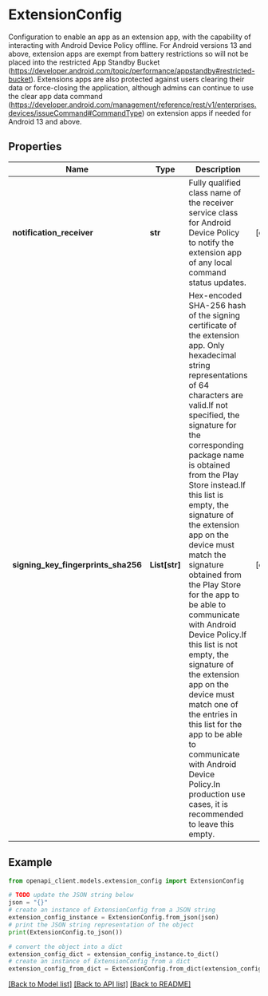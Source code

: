 # ExtensionConfig

Configuration to enable an app as an extension app, with the capability of interacting with Android Device Policy offline. For Android versions 13 and above, extension apps are exempt from battery restrictions so will not be placed into the restricted App Standby Bucket (https://developer.android.com/topic/performance/appstandby#restricted-bucket). Extensions apps are also protected against users clearing their data or force-closing the application, although admins can continue to use the clear app data command (https://developer.android.com/management/reference/rest/v1/enterprises.devices/issueCommand#CommandType) on extension apps if needed for Android 13 and above.

## Properties

Name | Type | Description | Notes
------------ | ------------- | ------------- | -------------
**notification_receiver** | **str** | Fully qualified class name of the receiver service class for Android Device Policy to notify the extension app of any local command status updates. | [optional] 
**signing_key_fingerprints_sha256** | **List[str]** | Hex-encoded SHA-256 hash of the signing certificate of the extension app. Only hexadecimal string representations of 64 characters are valid.If not specified, the signature for the corresponding package name is obtained from the Play Store instead.If this list is empty, the signature of the extension app on the device must match the signature obtained from the Play Store for the app to be able to communicate with Android Device Policy.If this list is not empty, the signature of the extension app on the device must match one of the entries in this list for the app to be able to communicate with Android Device Policy.In production use cases, it is recommended to leave this empty. | [optional] 

## Example

```python
from openapi_client.models.extension_config import ExtensionConfig

# TODO update the JSON string below
json = "{}"
# create an instance of ExtensionConfig from a JSON string
extension_config_instance = ExtensionConfig.from_json(json)
# print the JSON string representation of the object
print(ExtensionConfig.to_json())

# convert the object into a dict
extension_config_dict = extension_config_instance.to_dict()
# create an instance of ExtensionConfig from a dict
extension_config_from_dict = ExtensionConfig.from_dict(extension_config_dict)
```
[[Back to Model list]](../README.md#documentation-for-models) [[Back to API list]](../README.md#documentation-for-api-endpoints) [[Back to README]](../README.md)


